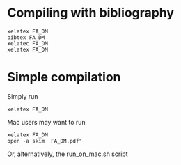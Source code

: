 # Compiling with bibliography

    xelatex FA_DM 
    bibtex FA_DM
    xelatec FA_DM
    xelatex FA_DM 

# Simple compilation 
Simply run 

    xelatex FA_DM

Mac users may want to run 

    xelatex FA_DM
    open -a skim  FA_DM.pdf"

Or, alternatively, the run_on_mac.sh script
